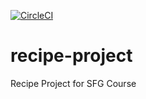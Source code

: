 [![CircleCI](https://circleci.com/gh/jogurtnik/recipe-project.svg?style=svg)](https://circleci.com/gh/jogurtnik/recipe-project)

# recipe-project
Recipe Project for SFG Course
